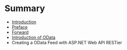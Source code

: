 # Summary

* [Introduction](README.md)
* [Preface](01-preface.md)
* [Forward](02-forward.md)
* [Introduction of OData](03-chapter-01-introduction.md)
* Creating a OData Feed with ASP.NET Web API RESTier

